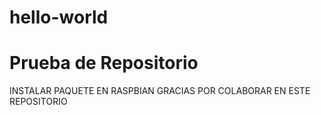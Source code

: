 # hello-world
Prueba de Repositorio
=================================
INSTALAR PAQUETE EN RASPBIAN
GRACIAS POR COLABORAR
EN ESTE REPOSITORIO
